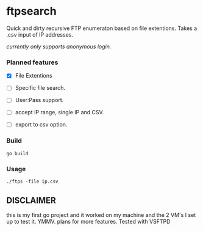 # ftpsearch

Quick and dirty recursive FTP enumeraton based on file extentions. Takes a .csv input of IP addresses. 

*currently only supports anonymous login.*

### Planned features

- [x] File Extentions
- [ ] Specific file search.
- [ ] User:Pass support. 
- [ ] accept IP range, single IP and CSV.
- [ ] export to csv option.


### Build

`go build`

### Usage

`./ftps -file ip.csv `


## DISCLAIMER

this is my first go project and it worked on my machine and the 2 VM's I set up to test it. YMMV. plans for more features. Tested with VSFTPD
